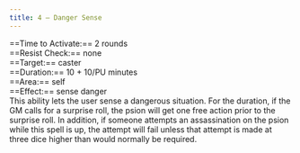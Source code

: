 ```yaml
---
title: 4 – Danger Sense
---
```

==Time to Activate:== 2 rounds  
==Resist Check:== none  
==Target:== caster  
==Duration:== 10 + 10/PU minutes  
==Area:== self  
==Effect:== sense danger  
This ability lets the user sense a dangerous situation. For the duration, if the GM calls for a surprise roll, the psion will get one free action prior to the surprise roll. In addition, if someone attempts an assassination on the psion while this spell is up, the attempt will fail unless that attempt is made at three dice higher than would normally be required.  
